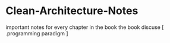 # Clean-Architecture-Notes
important notes for every chapter in the book 
 the book discuse [
     .programming paradigm
]
